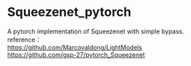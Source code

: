 # Squeezenet_pytorch
A pytorch implementation of Squeezenet with simple bypass.  
reference：  
https://github.com/Marcovaldong/LightModels  
https://github.com/gsp-27/pytorch_Squeezenet  
